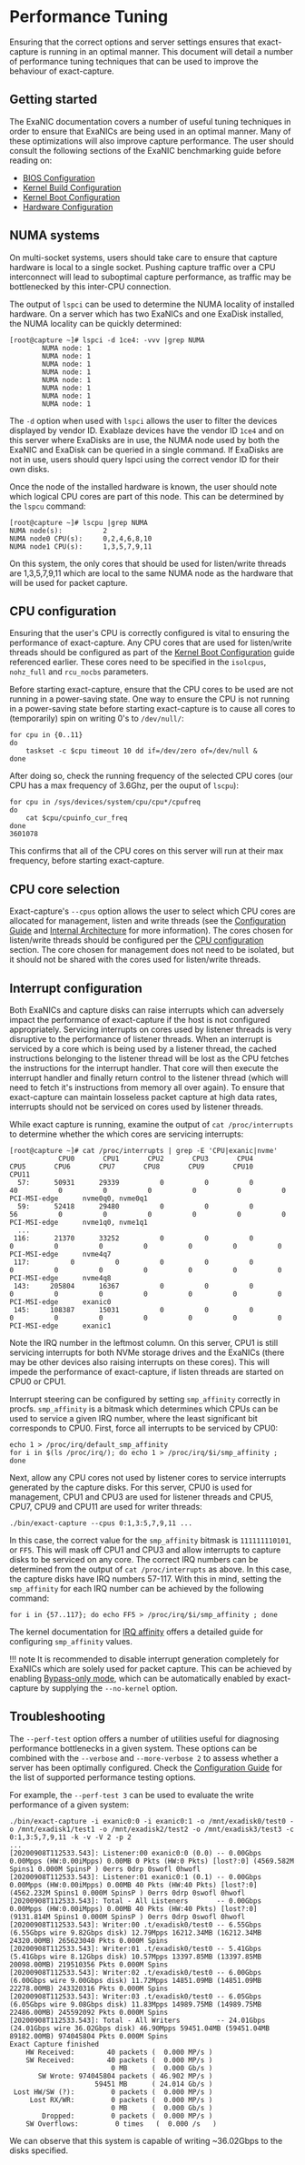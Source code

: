 # Performance Tuning

Ensuring that the correct options and server settings ensures that exact-capture is running in an optimal manner. This document will detail a number of performance tuning techniques that can be used to improve the behaviour of exact-capture.

## Getting started

The ExaNIC documentation covers a number of useful tuning techniques in order to ensure that ExaNICs are being used in an optimal manner. Many of these optimizations will also improve capture performance. The user should consult the following sections of the ExaNIC benchmarking guide before reading on:

- [BIOS Configuration](https://exablaze.com/docs/exanic/user-guide/benchmarking/#bios-configuration)
- [Kernel Build Configuration](https://exablaze.com/docs/exanic/user-guide/benchmarking/#kernel-build-configuration)
- [Kernel Boot Configuration](https://exablaze.com/docs/exanic/user-guide/benchmarking/#kernel-boot-configuration)
- [Hardware Configuration](https://exablaze.com/docs/exanic/user-guide/benchmarking/#hardware-configuration)

## NUMA systems

On multi-socket systems, users should take care to ensure that capture hardware is local to a single socket. Pushing capture traffic over a CPU interconnect will lead to suboptimal capture performance, as traffic may be bottlenecked by this inter-CPU connection.

The output of `lspci` can be used to determine the NUMA locality of installed hardware. On a server which has two ExaNICs and one ExaDisk installed, the NUMA locality can be quickly determined:

```
[root@capture ~]# lspci -d 1ce4: -vvv |grep NUMA
        NUMA node: 1
        NUMA node: 1
        NUMA node: 1
        NUMA node: 1
        NUMA node: 1
        NUMA node: 1
        NUMA node: 1
        NUMA node: 1
```

The `-d` option when used with `lspci` allows the user to filter the devices displayed by vendor ID. Exablaze devices have the vendor ID `1ce4` and on this server where ExaDisks are in use, the NUMA node used by both the ExaNIC and ExaDisk can be queried in a single command. If ExaDisks are not in use, users should query lspci using the correct vendor ID for their own disks.

Once the node of the installed hardware is known, the user should note which logical CPU cores are part of this node. This can be determined by the `lspcu` command:

```
[root@capture ~]# lscpu |grep NUMA
NUMA node(s):          2
NUMA node0 CPU(s):     0,2,4,6,8,10
NUMA node1 CPU(s):     1,3,5,7,9,11
```

On this system, the only cores that should be used for listen/write threads are 1,3,5,7,9,11 which are local to the same NUMA node as the hardware that will be used for packet capture.

## CPU configuration

Ensuring that the user's CPU is correctly configured is vital to ensuring the performance of exact-capture. Any CPU cores that are used for listen/write threads should be configured as part of the [Kernel Boot Configuration](https://exablaze.com/docs/exanic/user-guide/benchmarking/#kernel-boot-configuration) guide referenced earlier. These cores need to be specified in the `isolcpus`, `nohz_full` and `rcu_nocbs` parameters.

Before starting exact-capture, ensure that the CPU cores to be used are not running in a power-saving state. One way to ensure the CPU is not running in a power-saving state before starting exact-capture is to cause all cores to (temporarily) spin on writing 0's to `/dev/null/`:

```
for cpu in {0..11}
do
    taskset -c $cpu timeout 10 dd if=/dev/zero of=/dev/null &
done
```

After doing so, check the running frequency of the selected CPU cores (our CPU has a max frequency of 3.6Ghz, per the ouput of `lscpu`):
```
for cpu in /sys/devices/system/cpu/cpu*/cpufreq
do
    cat $cpu/cpuinfo_cur_freq
done
3601078
```

This confirms that all of the CPU cores on this server will run at their max frequency, before starting exact-capture.

## CPU core selection

Exact-capture's `--cpus` option allows the user to select which CPU cores are allocated for management, listen and write threads (see the [Configuration Guide](./config.md) and [Internal Architecture](./arch.md) for more information). The cores chosen for listen/write threads should be configured per the [CPU configuration](#cpu-configuration) section. The core chosen for management does not need to be isolated, but it should not be shared with the cores used for listen/write threads.

## Interrupt configuration

Both ExaNICs and capture disks can raise interrupts which can adversely impact the performance of exact-capture if the host is not configured appropriately. Servicing interrupts on cores used by listener threads is very disruptive to the performance of listener threads. When an interrupt is serviced by a core which is being used by a listener thread, the cached instructions belonging to the listener thread will be lost as the CPU fetches the instructions for the interrupt handler. That core will then execute the interrupt handler and finally return control to the listener thread (which will need to fetch it's instructions from memory all over again). To ensure that exact-capture can maintain losseless packet capture at high data rates, interrupts should not be serviced on cores used by listener threads.

While exact capture is running, examine the output of `cat /proc/interrupts` to determine whether the which cores are servicing interrupts:

```
[root@capture ~]# cat /proc/interrupts | grep -E 'CPU|exanic|nvme'
            CPU0       CPU1       CPU2       CPU3       CPU4       CPU5       CPU6       CPU7       CPU8       CPU9       CPU10      CPU11
  57:      50931      29339          0          0          0         40          0          0          0          0          0          0   PCI-MSI-edge      nvme0q0, nvme0q1
  59:      52418      29480          0          0          0         56          0          0          0          0          0          0   PCI-MSI-edge      nvme1q0, nvme1q1
  ...
 116:      21370      33252          0          0          0          0          0          0          0          0          0          0   PCI-MSI-edge      nvme4q7
 117:          0          0          0          0          0          0          0          0          0          0          0          0   PCI-MSI-edge      nvme4q8
 143:     205804      16367          0          0          0          0          0          0          0          0          0          0   PCI-MSI-edge      exanic0
 145:     108387      15031          0          0          0          0          0          0          0          0          0          0   PCI-MSI-edge      exanic1

```

Note the IRQ number in the leftmost column. On this server, CPU1 is still servicing interrupts for both NVMe storage drives and the ExaNICs (there may be other devices also raising interrupts on these cores). This will impede the performance of exact-capture, if listen threads are started on CPU0 or CPU1.

Interrupt steering can be configured by setting `smp_affinity` correctly in procfs. `smp_affinity` is a bitmask which determines which CPUs can be used to service a given IRQ number, where the least significant bit corresponds to CPU0. First, force all interrupts to be serviced by CPU0:

```
echo 1 > /proc/irq/default_smp_affinity
for i in $(ls /proc/irq/); do echo 1 > /proc/irq/$i/smp_affinity ; done
```

Next, allow any CPU cores not used by listener cores to service interrupts generated by the capture disks. For this server, CPU0 is used for management, CPU1 and CPU3 are used for listener threads and CPU5, CPU7, CPU9 and CPU11 are used for writer threads:

```
./bin/exact-capture --cpus 0:1,3:5,7,9,11 ...
```

In this case, the correct value for the `smp_affinity` bitmask is `111111110101`, or `FF5`. This will mask off CPU1 and CPU3 and allow interrupts to capture disks to be serviced on any core. The correct IRQ numbers can be determined from the output of `cat /proc/interrupts` as above. In this case, the capture disks have IRQ numbers 57-117. With this in mind, setting the `smp_affinity` for each IRQ number can be achieved by the following command:

```
for i in {57..117}; do echo FF5 > /proc/irq/$i/smp_affinity ; done
```

The kernel documentation for [IRQ affinity](https://www.kernel.org/doc/Documentation/IRQ-affinity.txt) offers a detailed guide for configuring `smp_affinity` values.

!!! note
    It is recommended to disable interrupt generation completely for ExaNICs which are solely used for packet capture. This can be achieved by enabling [Bypass-only mode](https://exablaze.com/docs/exanic/user-guide/config/#bypass-only-mode), which can be automatically enabled by exact-capture by supplying the `--no-kernel` option.

## Troubleshooting

The `--perf-test` option offers a number of utilities useful for diagnosing performance bottlenecks in a given system. These options can be combined with the `--verbose` and `--more-verbose 2` to assess whether a server has been optimally configured. Check the [Configuration Guide](./config.md) for the list of supported performance testing options.

For example, the `--perf-test 3` can be used to evaluate the write performance of a given system:

```
./bin/exact-capture -i exanic0:0 -i exanic0:1 -o /mnt/exadisk0/test0 -o /mnt/exadisk1/test1 -o /mnt/exadisk2/test2 -o /mnt/exadisk3/test3 -c 0:1,3:5,7,9,11 -k -v -V 2 -p 2
...
[20200908T112533.543]: Listener:00 exanic0:0 (0.0) -- 0.00Gbps 0.00Mpps (HW:0.00iMpps) 0.00MB 0 Pkts (HW:0 Pkts) [lost?:0] (4569.582M Spins1 0.000M SpinsP ) 0errs 0drp 0swofl 0hwofl
[20200908T112533.543]: Listener:01 exanic0:1 (0.1) -- 0.00Gbps 0.00Mpps (HW:0.00iMpps) 0.00MB 40 Pkts (HW:40 Pkts) [lost?:0] (4562.232M Spins1 0.000M SpinsP ) 0errs 0drp 0swofl 0hwofl
[20200908T112533.543]: Total - All Listeners       -- 0.00Gbps 0.00Mpps (HW:0.00iMpps) 0.00MB 40 Pkts (HW:40 Pkts) [lost?:0] (9131.814M Spins1 0.000M SpinsP ) 0errs 0drp 0swofl 0hwofl
[20200908T112533.543]: Writer:00 .t/exadisk0/test0 -- 6.55Gbps (6.55Gbps wire 9.82Gbps disk) 12.79Mpps 16212.34MB (16212.34MB 24320.00MB) 265623040 Pkts 0.000M Spins
[20200908T112533.543]: Writer:01 .t/exadisk0/test0 -- 5.41Gbps (5.41Gbps wire 8.12Gbps disk) 10.57Mpps 13397.85MB (13397.85MB 20098.00MB) 219510356 Pkts 0.000M Spins
[20200908T112533.543]: Writer:02 .t/exadisk0/test0 -- 6.00Gbps (6.00Gbps wire 9.00Gbps disk) 11.72Mpps 14851.09MB (14851.09MB 22278.00MB) 243320316 Pkts 0.000M Spins
[20200908T112533.543]: Writer:03 .t/exadisk0/test0 -- 6.05Gbps (6.05Gbps wire 9.08Gbps disk) 11.83Mpps 14989.75MB (14989.75MB 22486.00MB) 245592092 Pkts 0.000M Spins
[20200908T112533.543]: Total - All Writers         -- 24.01Gbps (24.01Gbps wire 36.02Gbps disk) 46.90Mpps 59451.04MB (59451.04MB 89182.00MB) 974045804 Pkts 0.000M Spins
Exact Capture finished
    HW Received:        40 packets (  0.000 MP/s )
    SW Received:        40 packets (  0.000 MP/s )
                         0 MB      (  0.000 Gb/s )
       SW Wrote: 974045804 packets ( 46.902 MP/s )
                     59451 MB      ( 24.014 Gb/s )
 Lost HW/SW (?):         0 packets (  0.000 MP/s )
     Lost RX/WR:         0 packets (  0.000 MP/s )
                         0 MB      (  0.000 Gb/s )
        Dropped:         0 packets (  0.000 MP/s )
    SW Overflows:         0 times   (  0.000 /s   )

```

We can observe that this system is capable of writing ~36.02Gbps to the disks specified.
